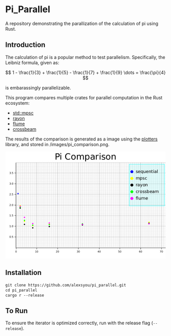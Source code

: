 # Pi_Parallel

A repository demonstrating the parallization of the calculation of pi using Rust. 

## Introduction
The calculation of pi is a popular method to test parallelism. Specifically, the Leibniz formula, given as:

$$ 1 - \frac{1}{3} + \frac{1}{5} - \frac{1}{7} + \frac{1}{9} \dots = \frac{\pi}{4} $$

is embarassingly parallelizable.


This program compares multiple crates for parallel computation in the Rust ecosystem:
* [std::mpsc](https://doc.rust-lang.org/std/sync/mpsc/)
* [rayon](https://docs.rs/rayon/latest/rayon/)
* [flume](https://docs.rs/flume/latest/flume/)
* [crossbeam](https://docs.rs/crossbeam/latest/crossbeam/)


The results of the comparison is generated as a image using the [plotters](https://docs.rs/plotters/0.3.2/plotters/) library, and stored in /images/pi_comparison.png.

![Comparison of pi from pi_parallel](/images/pi_comparison.png)


## Installation
```shell
git clone https://github.com/alexsyou/pi_parallel.git
cd pi_parallel
cargo r --release
```

## To Run
To ensure the iterator is optimized correctly, run with the release flag (`--release`).

